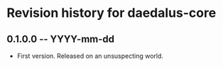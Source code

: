 # Revision history for daedalus-core

## 0.1.0.0 -- YYYY-mm-dd

* First version. Released on an unsuspecting world.
